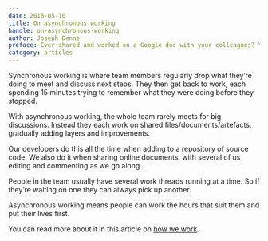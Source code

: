 ```yaml
---
date: 2016-05-10
title: On asynchronous working
handle: on-asynchronous-working
author: Joseph Denne
preface: Ever shared and worked on a Google doc with your colleagues? You may have been working asynchronously.
category: articles
---
```


Synchronous working is where team members regularly drop what they’re doing to meet and discuss next steps. They then get back to work, each spending 15 minutes trying to remember what they were doing before they stopped.

With asynchronous working, the whole team rarely meets for big discussions. Instead they each work on shared files/documents/artefacts, gradually adding layers and improvements.

Our developers do this all the time when adding to a repository of source code. We also do it when sharing online documents, with several of us editing and commenting as we go along.

People in the team usually have several work threads running at a time. So if they’re waiting on one they can always pick up another.

Asynchronous working means people can work the hours that suit them and put their lives first.

You can read more about it in this article on [how we work](/insight/how-we-work).
